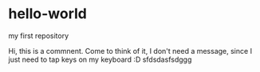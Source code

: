 # hello-world
my first repository

Hi, this is a commnent.
Come to think of it, I don't need a message, since I just need to tap keys on my keyboard :D 
sfdsdasfsdggg
